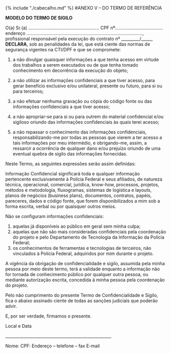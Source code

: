 {% include "./cabecalho.md" %}
#ANEXO V – DO TERMO DE REFERÊNCIA

**MODELO DO TERMO DE SIGILO**

O(a) Sr.(a) ....................................................... CPF nº..................................... endereço .........................................................................................., profissional responsável pela execução do contrato nº \_\_\_\_\_\_\_\_\_/\_\_\_\_\_, **DECLARA**, sob as penalidades da lei, que está ciente das normas de segurança vigentes na CTI/DPF e que se compromete: 

1.  a não divulgar quaisquer informações a que tenha acesso em virtude dos trabalhos a serem executados ou de que tenha tomado conhecimento em decorrência da execução do objeto; 

2.  a não utilizar as informações confidenciais a que tiver acesso, para gerar benefício exclusivo e/ou unilateral, presente ou futuro, para si ou para terceiros;

3.  a não efetuar nenhuma gravação ou cópia do código fonte ou das informações confidenciais a que tiver acesso; 

4.  a não apropriar-se para si ou para outrem do material confidencial e/ou sigiloso oriundo das informações confidenciais às quais terei acesso;

5.  a não repassar o conhecimento das informações confidenciais, responsabilizando-me por todas as pessoas que vierem a ter acesso a tais informações por meu intermédio, e obrigando-me, assim, a ressarcir a ocorrência de qualquer dano e/ou prejuízo oriundo de uma eventual quebra de sigilo das informações fornecidas.

Neste Termo, as seguintes expressões serão assim definidas:

Informação Confidencial significará toda e qualquer informação
pertencente exclusivamente à Polícia Federal e seus afiliados, de
natureza técnica, operacional, comercial, jurídica, know-how, processos,
projetos, métodos e metodologia, fluxogramas, sistemas de logística e
layouts, planos de negócios (business plans), documentos, contratos,
papéis, pareceres, dados e código fonte, que forem disponibilizados a
mim sob a forma escrita, verbal ou por quaisquer outros meios.

Não se configuram informações confidenciais:

1.  aquelas já disponíveis ao público em geral sem minha culpa;
2.  aquelas que não são mais consideradas confidenciais pela coordenação do projeto e pelo Departamento de Tecnologia da Informação da Polícia Federal;
3.  os conhecimentos de ferramentas e tecnologias de terceiros, não vinculados à Polícia Federal, adquiridos por mim durante o projeto.

A vigência da obrigação de confidencialidade e sigilo, assumida pela minha pessoa por meio deste termo, terá a validade enquanto a informação não for tornada de conhecimento público por qualquer outra pessoa, ou mediante autorização escrita, concedida à minha pessoa pela coordenação do projeto.

Pelo não cumprimento do presente Termo de Confidencialidade e Sigilo,
fica o abaixo assinado ciente de todas as sanções judiciais que poderão
advir.

E, por ser verdade, firmamos o presente.

Local e Data

\_\_\_\_\_\_\_\_\_\_\_\_\_\_\_\_\_\_\_\_\_\_\_\_\_\_\_\_\_\_\_\_\_\_\_\_\_\_\_\_\_\_\_\_\_\_\_\_\_\_\_\_

Nome:
CPF:
Endereço – telefone – fax
E-mail


